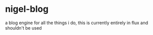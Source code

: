 # nigel-blog
a blog engine for all the things i do, this is currently entirely in flux and shouldn't be used
